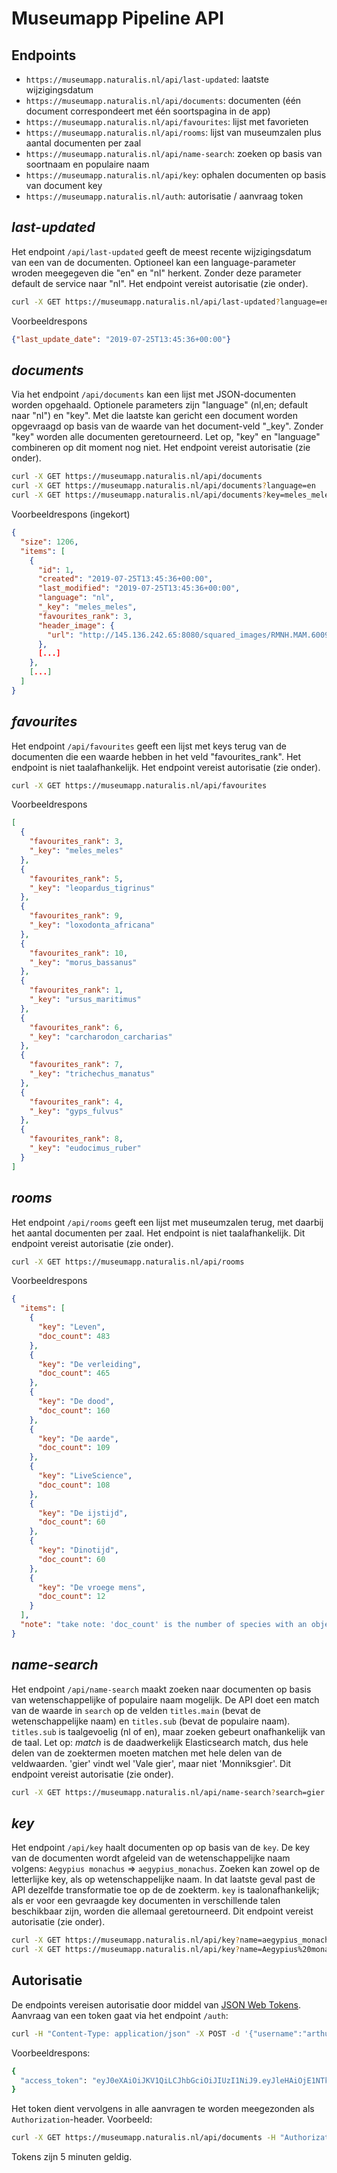 # Museumapp Pipeline API


## Endpoints
 - `https://museumapp.naturalis.nl/api/last-updated`: laatste wijzigingsdatum
 - `https://museumapp.naturalis.nl/api/documents`: documenten (één document correspondeert met één soortspagina in de app)
 - `https://museumapp.naturalis.nl/api/favourites`: lijst met favorieten
 - `https://museumapp.naturalis.nl/api/rooms`: lijst van museumzalen plus aantal documenten per zaal
 - `https://museumapp.naturalis.nl/api/name-search`: zoeken op basis van soortnaam en populaire naam
 - `https://museumapp.naturalis.nl/api/key`: ophalen documenten op basis van document key
 - `https://museumapp.naturalis.nl/auth`: autorisatie / aanvraag token
  
## _last-updated_
Het endpoint `/api/last-updated` geeft de meest recente wijzigingsdatum van een van de documenten. Optioneel kan een language-parameter wroden meegegeven die "en" en "nl" herkent. Zonder deze parameter default de service naar "nl". Het endpoint vereist autorisatie (zie onder).
```bash
curl -X GET https://museumapp.naturalis.nl/api/last-updated?language=en
```
Voorbeeldrespons
```json
{"last_update_date": "2019-07-25T13:45:36+00:00"}
```

## _documents_
Via het endpoint `/api/documents` kan een lijst met JSON-documenten worden opgehaald. Optionele parameters zijn "language" (nl,en; default naar "nl") en "key". Met die laatste kan gericht een document worden opgevraagd op basis van de waarde van het document-veld "\_key". Zonder "key" worden alle documenten geretourneerd. Let op, "key" en "language" combineren op dit moment nog niet. Het endpoint vereist autorisatie (zie onder).
```bash
curl -X GET https://museumapp.naturalis.nl/api/documents
curl -X GET https://museumapp.naturalis.nl/api/documents?language=en
curl -X GET https://museumapp.naturalis.nl/api/documents?key=meles_meles
```
Voorbeeldrespons (ingekort)
```json
{
  "size": 1206,
  "items": [
    {
      "id": 1,
      "created": "2019-07-25T13:45:36+00:00",
      "last_modified": "2019-07-25T13:45:36+00:00",
      "language": "nl",
      "_key": "meles_meles",
      "favourites_rank": 3,
      "header_image": {
        "url": "http://145.136.242.65:8080/squared_images/RMNH.MAM.60099_1_SQUARED.jpg"
      },
      [...]
    },
    [...]
  ]
}
```

## _favourites_
Het endpoint `/api/favourites` geeft een lijst met keys terug van de documenten die een waarde hebben in het veld "favourites_rank". Het endpoint is niet taalafhankelijk. Het endpoint vereist autorisatie (zie onder).
```bash
curl -X GET https://museumapp.naturalis.nl/api/favourites
```
Voorbeeldrespons
```json
[
  {
    "favourites_rank": 3,
    "_key": "meles_meles"
  },
  {
    "favourites_rank": 5,
    "_key": "leopardus_tigrinus"
  },
  {
    "favourites_rank": 9,
    "_key": "loxodonta_africana"
  },
  {
    "favourites_rank": 10,
    "_key": "morus_bassanus"
  },
  {
    "favourites_rank": 1,
    "_key": "ursus_maritimus"
  },
  {
    "favourites_rank": 6,
    "_key": "carcharodon_carcharias"
  },
  {
    "favourites_rank": 7,
    "_key": "trichechus_manatus"
  },
  {
    "favourites_rank": 4,
    "_key": "gyps_fulvus"
  },
  {
    "favourites_rank": 8,
    "_key": "eudocimus_ruber"
  }
]

```

## _rooms_
Het endpoint `/api/rooms` geeft een lijst met museumzalen terug, met daarbij het aantal documenten per zaal. Het endpoint is niet taalafhankelijk. Dit endpoint vereist autorisatie (zie onder).
```bash
curl -X GET https://museumapp.naturalis.nl/api/rooms
```
Voorbeeldrespons
```json
{
  "items": [
    {
      "key": "Leven",
      "doc_count": 483
    },
    {
      "key": "De verleiding",
      "doc_count": 465
    },
    {
      "key": "De dood",
      "doc_count": 160
    },
    {
      "key": "De aarde",
      "doc_count": 109
    },
    {
      "key": "LiveScience",
      "doc_count": 108
    },
    {
      "key": "De ijstijd",
      "doc_count": 60
    },
    {
      "key": "Dinotijd",
      "doc_count": 60
    },
    {
      "key": "De vroege mens",
      "doc_count": 12
    }
  ],
  "note": "take note: 'doc_count' is the number of species with an object in the corresponding room, not the actual number of objects"
}

```


## _name-search_
Het endpoint `/api/name-search` maakt zoeken naar documenten op basis van wetenschappelijke of populaire naam mogelijk. De API doet een match van de waarde in `search` op de velden `titles.main` (bevat de wetenschappelijke naam) en `titles.sub` (bevat de populaire naam). `titles.sub` is taalgevoelig (nl of en), maar zoeken gebeurt onafhankelijk van de taal. Let op: _match_ is de daadwerkelijk Elasticsearch match, dus hele delen van de zoektermen moeten matchen met hele delen van de veldwaarden. 'gier' vindt wel 'Vale gier', maar niet 'Monniksgier'. Dit endpoint vereist autorisatie (zie onder).
```bash
curl -X GET https://museumapp.naturalis.nl/api/name-search?search=gier
```

## _key_
Het endpoint `/api/key` haalt documenten op op basis van de `key`. De key van de documenten wordt afgeleid van de wetenschappelijke naam volgens: `Aegypius monachus` => `aegypius_monachus`. Zoeken kan zowel op de letterlijke key, als op wetenschappelijke naam. In dat laatste geval past de API dezelfde transformatie toe op de de zoekterm. `key` is taalonafhankelijk; als er voor een gevraagde key documenten in verschillende talen beschikbaar zijn, worden die allemaal geretourneerd. Dit endpoint vereist autorisatie (zie onder).
```bash
curl -X GET https://museumapp.naturalis.nl/api/key?name=aegypius_monachus
curl -X GET https://museumapp.naturalis.nl/api/key?name=Aegypius%20monachus
```

## Autorisatie
De endpoints vereisen autorisatie door middel van  [JSON Web Tokens](https://jwt.io/). Aanvraag van een token gaat via het endpoint `/auth`:
```bash
curl -H "Content-Type: application/json" -X POST -d '{"username":"arthur","password":"dont_panic"}' https://museumapp.naturalis.nl/auth
```
Voorbeeldrespons:
```bash
{
  "access_token": "eyJ0eXAiOiJKV1QiLCJhbGciOiJIUzI1NiJ9.eyJleHAiOjE1NTkzMTEwNDUsImlhdCI6MTU1OTMxMDc0NSwibmJmIjoxNTU5MzEwNzQ1LCJpZGVudGl0eSI6IjEifQ.BKpjIz-SeHPGXWrTcAbUwNwsOXxC8UMyjnxRFo8iRMA"
}
```
Het token dient vervolgens in alle aanvragen te worden meegezonden als `Authorization`-header. Voorbeeld:
```bash
curl -X GET https://museumapp.naturalis.nl/api/documents -H "Authorization: JWT eyJ0eXAiOiJKV1QiLCJhbGciOiJIUzI1NiJ9.eyJleHAiOjE1NTkzMTEwNDUsImlhdCI6MTU1OTMxMDc0NSwibmJmIjoxNTU5MzEwNzQ1LCJpZGVudGl0eSI6IjEifQ.BKpjIz-SeHPGXWrTcAbUwNwsOXxC8UMyjnxRFo8iRMA"
```
Tokens zijn 5 minuten geldig.

